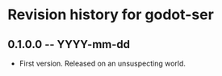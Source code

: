 # Revision history for godot-ser

## 0.1.0.0 -- YYYY-mm-dd

* First version. Released on an unsuspecting world.
